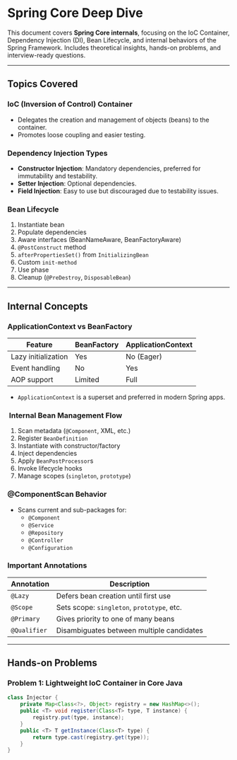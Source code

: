 #  Spring Core Deep Dive 

This document covers **Spring Core internals**, focusing on the IoC Container, Dependency Injection (DI), Bean Lifecycle, and internal behaviors of the Spring Framework. Includes theoretical insights, hands-on problems, and interview-ready questions.

---

##  Topics Covered

###  IoC (Inversion of Control) Container
- Delegates the creation and management of objects (beans) to the container.
- Promotes loose coupling and easier testing.

###  Dependency Injection Types
- **Constructor Injection**: Mandatory dependencies, preferred for immutability and testability.
- **Setter Injection**: Optional dependencies.
- **Field Injection**: Easy to use but discouraged due to testability issues.

###  Bean Lifecycle
1. Instantiate bean
2. Populate dependencies
3. Aware interfaces (BeanNameAware, BeanFactoryAware)
4. `@PostConstruct` method
5. `afterPropertiesSet()` from `InitializingBean`
6. Custom `init-method`
7. Use phase
8. Cleanup (`@PreDestroy`, `DisposableBean`)

---

##  Internal Concepts

###  ApplicationContext vs BeanFactory

| Feature              | BeanFactory  | ApplicationContext |
|----------------------|--------------|----------------|
| Lazy initialization |  Yes        |  No (Eager)    |
| Event handling       | No          |  Yes           |
| AOP support          |  Limited    | Full           |

- `ApplicationContext` is a superset and preferred in modern Spring apps.

### ️ Internal Bean Management Flow
1. Scan metadata (`@Component`, XML, etc.)
2. Register `BeanDefinition`
3. Instantiate with constructor/factory
4. Inject dependencies
5. Apply `BeanPostProcessor`s
6. Invoke lifecycle hooks
7. Manage scopes (`singleton`, `prototype`)

###  @ComponentScan Behavior
- Scans current and sub-packages for:
    - `@Component`
    - `@Service`
    - `@Repository`
    - `@Controller`
    - `@Configuration`

###  Important Annotations

| Annotation   | Description |
|--------------|-------------|
| `@Lazy`      | Defers bean creation until first use |
| `@Scope`     | Sets scope: `singleton`, `prototype`, etc. |
| `@Primary`   | Gives priority to one of many beans |
| `@Qualifier` | Disambiguates between multiple candidates |

---

##  Hands-on Problems

### Problem 1: Lightweight IoC Container in Core Java

```java
class Injector {
    private Map<Class<?>, Object> registry = new HashMap<>();
    public <T> void register(Class<T> type, T instance) {
        registry.put(type, instance);
    }
    public <T> T getInstance(Class<T> type) {
        return type.cast(registry.get(type));
    }
}
